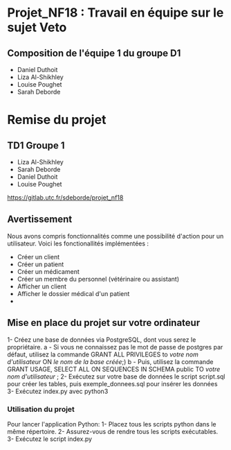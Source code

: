 # Projet_NF18 : Travail en équipe sur le sujet Veto

## Composition de l'équipe 1 du groupe D1</h1>

 * Daniel Duthoit 
 * Liza Al-Shikhley 
 * Louise Poughet
 * Sarah Deborde
 
# Remise du projet

## TD1 Groupe 1

* Liza Al-Shikhley
* Sarah Deborde
* Daniel Duthoit
* Louise Poughet


https://gitlab.utc.fr/sdeborde/projet_nf18

## Avertissement
Nous avons compris fonctionnalités comme une possibilité d'action pour un utilisateur.
Voici les fonctionallités implémentées :
* Créer un client
* Créer un patient
* Créer un médicament
* Créer un membre du personnel (vétérinaire ou assistant)
* Afficher un client
* Afficher le dossier médical d'un patient
*

## Mise en place du projet sur votre ordinateur
1- Créez une base de données via PostgreSQL, dont vous serez le propriétaire.
	a - Si vous ne connaissez pas le mot de passe de postgres par défaut, utilisez la commande GRANT ALL PRIVILEGES to *votre nom d'utilisateur* ON *le nom de la base créée*;)
	b - Puis, utilisez la commande GRANT USAGE, SELECT ALL ON SEQUENCES IN SCHEMA public TO *votre nom d'utilisateur* ;
2- Exécutez sur votre base de données le script script.sql pour créer les tables, puis exemple_donnees.sql pour insérer les données
3- Exécutez index.py avec python3

### Utilisation du projet
Pour lancer l'application Python:
1- Placez tous les scripts python dans le même répertoire.
2- Assurez-vous de rendre tous les scripts exécutables.
3- Exécutez le script index.py 
